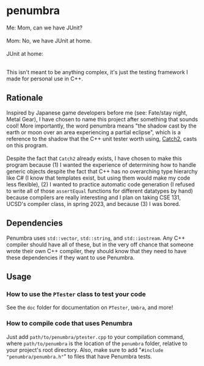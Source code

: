 # penumbra
Me: Mom, can we have JUnit?<br><br>
Mom: No, we have JUnit at home.<br><br>
JUnit at home:<br><br>

This isn't meant to be anything complex, it's just the testing framework I made for personal use in C++.
## Rationale
Inspired by Japanese game developers before me (see: Fate/stay night, Metal Gear), I have chosen to name this project after something that sounds cool! More importantly, the word penumbra means "the shadow cast by the earth or moon over an area experiencing a partial eclipse", which is a reference to the shadow that the C++ unit tester worth using, [Catch2](https://github.com/catchorg/Catch2), casts on this program.<br><br>
Despite the fact that `Catch2` already exists, I have chosen to make this program because (1) I wanted the experience of determining how to handle generic objects despite the fact that C++ has no overarching type hierarchy like C# (I know that templates exist, but using them would make my code less flexible), (2) I wanted to practice automatic code generation (I refused to write all of those `assertEqual` functions for different datatypes by hand) because compilers are really interesting and I plan on taking CSE 131, UCSD's compiler class, in spring 2023, and because (3) I was bored.
## Dependencies
Penumbra uses `std::vector`, `std::string`, and `std::iostream`. Any C++ compiler should have all of these, but in the very off chance that someone wrote their own C++ compiler, they should know that they need to have these dependencies if they want to use Penumbra.
## Usage
### How to use the `PTester` class to test your code
See the `doc` folder for documentation on `PTester`, `Umbra`, and more!
### How to compile code that uses Penumbra
Just add `path/to/penumbra/ptester.cpp` to your compilation command, where `path/to/penumbra` is the location of the `penumbra` folder, relative to your project's root directory. Also, make sure to add "`#include "penumbra/penumbra.h"`" to files that have Penumbra tests.
